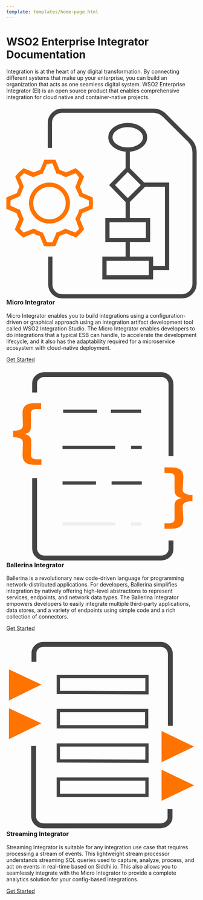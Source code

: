 ```yaml
---
template: templates/home-page.html
---
```


# WSO2 Enterprise Integrator Documentation

Integration is at the heart of any digital transformation. By connecting different systems that make up your enterprise, you can build an organization that acts as one seamless digital system. WSO2 Enterprise Integrator (EI) is an open source product that enables comprehensive integration for cloud native and container-native projects. 

<!--
 Adding temporary urls for navigation
-->

<div class="integratorDescription">
    <h3 class="home-title">
    <svg xmlns="http://www.w3.org/2000/svg" viewBox="0 0 45 44.9">
         <path fill="#FF7300" d="M10.2 13h.7l.8 2 .1.4h.5l1.3.6.4.2.4-.1 2-.8.8 1-.7 1.8-.2.4.2.5.6 1.3.1.4.4.2 1.9.8a9.2 9.2 0 010 1.3l-1.9.8-.4.1-.1.5a7 7 0 01-.6 1.3l-.2.4.2.4.7 2-.9.8-1.9-.7-.4-.2-.4.2-1.3.6-.5.1-.1.4-.8 1.9a9.2 9.2 0 01-1.3 0l-.8-1.9-.2-.4-.4-.1a7 7 0 01-1.3-.6l-.5-.2-.4.2-1.9.7-.9-.9.8-1.9.1-.4-.2-.4-.5-1.3-.2-.5-.4-.1L1 23a9.2 9.2 0 010-1.3l1.8-.8.4-.2.2-.4.5-1.3.2-.5-.1-.4-.8-1.9 1-.9 1.8.8.4.1.5-.2 1.3-.5.4-.1.2-.5.8-1.8h.6m0-1H9l-1 2.4a8 8 0 00-1.5.6l-2.4-1c-.8.6-1.4 1.2-2 2l1 2.4a8 8 0 00-.6 1.5L0 21a10.3 10.3 0 000 2.7l2.4 1 .6 1.5-1 2.4c.6.7 1.2 1.3 2 1.9l2.4-1c.4.3 1 .5 1.5.6l1 2.4a10.3 10.3 0 002.7 0l1-2.4a8 8 0 001.5-.6l2.4 1c.7-.6 1.3-1.2 1.9-2l-1-2.3.6-1.5 2.4-1a10.3 10.3 0 000-2.7L18 20a8 8 0 00-.6-1.5l1-2.4c-.6-.8-1.2-1.4-2-2l-2.3 1a8 8 0 00-1.5-.6l-1-2.4h-1.4z"></path><path fill="#FF7300" d="M10.2 18.5a3.8 3.8 0 110 7.7 3.8 3.8 0 010-7.7m0-1a4.8 4.8 0 100 9.7 4.8 4.8 0 000-9.7z"></path><path fill="none" stroke="#434343" stroke-miterlimit="10" d="M10.3 9.3v-6c0-1.5 1.3-2.8 2.9-2.8h21.5c1 0 2 .4 2.7 1.1l6 6a4 4 0 011.1 2.8v31a3 3 0 01-3 3H13.2a2.8 2.8 0 01-2.8-2.8V35"></path><ellipse fill="none" stroke="#434343" stroke-miterlimit="10" cx="28.7" cy="6.8" rx="4.1" ry="2.9"></ellipse><path fill="none" stroke="#434343" stroke-miterlimit="10" d="M28.7 9.6v4.7M23.2 35.5h11v4.4h-11z"></path><path fill="none" stroke="#434343" stroke-miterlimit="10" d="M25 18.1l3.7-3.8 3.8 3.8-3.8 3.8z" stroke-width=".99999"></path><path fill="none" stroke="#434343" stroke-miterlimit="10" d="M23.9 26.4h9.6v4.7h-9.6zM28.7 21.9v4.5M28.7 31v4.5"></path><path fill="none" stroke="#434343" stroke-miterlimit="10" d="M32.6 18H38v19.7h-3.8"></path>
    </svg>
    Micro Integrator
    </h3>
    <p>Micro Integrator enables you to build integrations using a configuration-driven or graphical approach using an integration artifact development tool called WSO2 Integration Studio. The Micro Integrator enables developers to do integrations that a typical ESB can handle, to accelerate the development lifecycle, and it also has the adaptability required for a microservice ecosystem with cloud-native deployment.</p>
    <a href="micro-integrator/overview/introduction">Get Started</a>
</div>

<div class="integratorDescription">
    <h3 class="home-title">
        <svg xmlns="http://www.w3.org/2000/svg" viewBox="0 0 58.6 58.5">
            <path fill="#FF7300" d="M5 25.7l.1-3.8c0-.8-.6-1.6-3-1.6v-2c2.4 0 3-.8 3-1.6L5 13C5 10.6 6.2 9.8 9 9.8h1.7v1.8h-.9c-1.8 0-2.2.3-2.2 1.5v3.6c0 1.7-.5 2.3-2.1 2.6 1.6.3 2.2 1 2.2 2.6l-.1 3.6c0 1.3.4 1.6 2.2 1.6h1v1.7H9c-2.8 0-4-.8-4-3.1zM48.7 46.8h1c1.7 0 2.1-.3 2.1-1.6v-3.6c0-1.6.6-2.3 2.2-2.5V39c-1.6-.3-2.2-1-2.2-2.6v-3.6c0-1.2-.4-1.5-2.2-1.5h-.9v-1.7h1.7c2.8 0 4.1.7 4.1 3l-.2 3.9c0 .7.6 1.5 3 1.6V40c-2.4 0-3 .8-3 1.6l.2 3.8c0 2.3-1.3 3.1-4.1 3.1h-1.7v-1.7z"></path><g fill="none" stroke="#434343" stroke-miterlimit="10"><path d="M17.5 12.3h10.4M32.2 12.3h9.3"></path></g><g fill="none" stroke="#434343" stroke-miterlimit="10"><path d="M41.7 23.4h-3.3M33.5 23.4H17.3"></path></g><g fill="none" stroke="#434343" stroke-miterlimit="10"><path d="M17.3 34.4h10.3M32.4 34.4h9.3"></path></g><path fill="none" stroke="#434343" stroke-width="1.5" stroke-miterlimit="10" d="M50.7 52.1v2.7c0 1.5-1.4 2.7-3 2.7h-36a3 3 0 0 1-3-3V32.9M8.7 6.5V3.7c0-1.5 1.4-2.7 3-2.7h36a3 3 0 0 1 3 3v22.1"></path><g fill="none" stroke="#eee" stroke-miterlimit="10"><path d="M41.7 47h-3.3M33.5 47H17.3"></path></g>
        </svg>
        Ballerina Integrator</h3>
    <p>Ballerina is a revolutionary new code-driven language for programming network-distributed applications. For developers, Ballerina simplifies integration by natively offering high-level abstractions to represent services, endpoints, and network data types. The Ballerina Integrator empowers developers to easily integrate multiple third-party applications, data stores, and a variety of endpoints using simple code and a rich collection of connectors.</p>
    <a href="ballerina-integrator/get-started/introduction">Get Started</a>
</div>
<div class="integratorDescription">
    <h3 class="home-title">
        <svg xmlns="http://www.w3.org/2000/svg" viewBox="0 0 58.6 58.5">
            <path fill="none" stroke="#434343" stroke-width="1.5" stroke-miterlimit="10" d="M50.4 52v2.6c0 1.4-1.3 2.6-3 2.6h-36a3 3 0 0 1-3-3V32.6M8.5 6.7V4c0-1.5 1.3-2.7 3-2.7h36a3 3 0 0 1 3 3v22.1"></path><path fill="none" stroke="#434343" stroke-miterlimit="10" d="M16 47.8v-5h27.3v5zM16 37.2v-4.9h27.3v5zM16 26.7v-5h27.2v5zM16 16.1v-4.9h27.3v5z"></path><path fill="#FF7300" d="M10.8 13.7L.8 9v9.6zM10.8 25.6L.8 21v9.5zM57.8 32.8l-10-4.8v9.6zM57.8 44.7l-10-4.8v9.6z"></path>
        </svg>
        Streaming Integrator</h3>
    <p>Streaming Integrator is suitable for any integration use case that requires processing a stream of events. This lightweight stream processor understands streaming SQL queries used to capture, analyze, process, and act on events in real-time based on Siddhi.io. This also allows you to seamlessly integrate with the Micro Integrator to provide a complete analytics solution for your config-based integrations.</p>
    <a href="streaming-integrator/overview/overview">Get Started</a>
</div>

